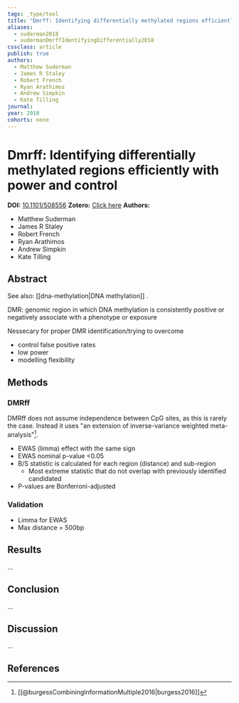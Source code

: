 ```yaml
---
tags: _type/tool
title: "Dmrff: Identifying differentially methylated regions efficiently with power and control"
aliases:
  - suderman2018
  - sudermanDmrffIdentifyingDifferentially2018
cssclass: article
publish: true
authors:
  - Matthew Suderman
  - James R Staley
  - Robert French
  - Ryan Arathimos
  - Andrew Simpkin
  - Kate Tilling
journal: 
year: 2018
cohorts: none
---
```

# Dmrff: Identifying differentially methylated regions efficiently with power and control
**DOI:** [10.1101/508556](https://www.doi.org/10.1101/508556)
**Zotero:** [Click here](zotero://select/items/@sudermanDmrffIdentifyingDifferentially2018)
**Authors:**
  - Matthew Suderman
  - James R Staley
  - Robert French
  - Ryan Arathimos
  - Andrew Simpkin
  - Kate Tilling

## Abstract
See also: [[dna-methylation|DNA methylation]] .

DMR: genomic region in which DNA methylation is consistently positive or negatively associate with a phenotype or exposure

Nessecary for proper DMR identification/trying to overcome
- control false positive rates
- low power
- modelling flexibility

## Methods
### DMRff
DMRff does not assume independence between CpG sites, as this is rarely the case. Instead it uses "an extension of inverse-variance weighted meta-analysis"[^1].

- EWAS (limma) effect with the same sign
- EWAS nominal p-value <0.05
- B/S statistic is calculated for each region (distance) and sub-region
  - Most extreme statistic that do not overlap with previously identified candidated
- P-values are Bonferroni-adjusted

### Validation
- Limma for EWAS
- Max distance = 500bp

## Results
...

## Conclusion
...

## Discussion
...

## References
[^1]: [[@burgessCombiningInformationMultiple2016|burgess2016]]
